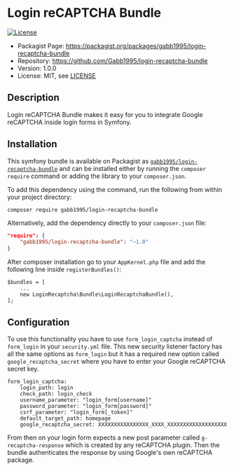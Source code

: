 Login reCAPTCHA Bundle
===================
[![License](https://img.shields.io/packagist/l/gabb1995/login-recaptcha-bundle.svg)](https://packagist.org/packages/gabb1995/login-recaptcha-bundle)

* Packagist Page:  https://packagist.org/packages/gabb1995/login-recaptcha-bundle
* Repository: https://github.com/Gabb1995/login-recaptcha-bundle
* Version: 1.0.0
* License: MIT, see [LICENSE](LICENSE)

## Description
Login reCAPTCHA Bundle makes it easy for you to integrate Google reCAPTCHA inside login forms in Symfony.

## Installation
This symfony bundle is available on Packagist as
[`gabb1995/login-recaptcha-bundle`](https://packagist.org/packages/gabb1995/login-recaptcha-bundle) and can be
installed either by running the `composer require` command or adding the library
to your `composer.json`.

To add this dependency using the command, run the following from within your
project directory:
```
composer require gabb1995/login-recaptcha-bundle
```

Alternatively, add the dependency directly to your `composer.json` file:
```json
"require": {
    "gabb1995/login-recaptcha-bundle": "~1.0"
}
```
After composer installation go to your `AppKernel.php` file and add the following line inside `registerBundles()`:
```
$bundles = [
    ...
    new LoginRecaptcha\Bundle\LoginRecaptchaBundle(),
];
```

## Configuration

To use this functionality you have to use `form_login_captcha` instead of `form_login` in your `security.yml` file. This new security listener factory has all the same options as `form_login` but it has a required new option called `google_recaptcha_secret` where you have to enter your Google reCAPTCHA secret key.

```
form_login_captcha:
    login_path: login
    check_path: login_check
    username_parameter: "login_form[username]"
    password_parameter: "login_form[password]"
    csrf_parameter: "login_form[_token]"
    default_target_path: homepage
    google_recaptcha_secret: XXXXXXXXXXXXXXXX_XXXX_XXXXXXXXXXXXXXXXXXX
```

From then on your login form expects a new post parameter called `g-recaptcha-response` which is created by any reCAPTCHA plugin. Then the bundle authenticates the response by using Google's own reCAPTCHA package.
